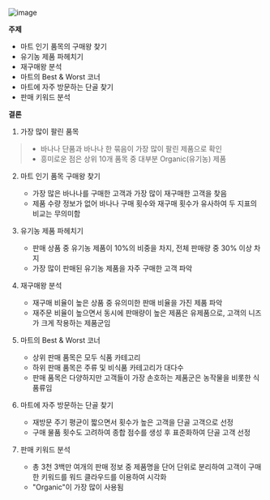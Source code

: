 ![image](https://github.com/kimmingji/Instacart-Market-Analysis/assets/113088688/88adaf61-316d-43f4-9961-db5ab78d710d)


**주제**

- 마트 인기 품목의 구매왕 찾기
- 유기농 제품 파헤치기
- 재구매왕 분석
- 마트의 Best & Worst 코너
- 마트에 자주 방문하는 단골 찾기
- 판매 키워드 분석


**결론**

1. 가장 많이 팔린 품목
>   - 바나나 단품과 바나나 한 묶음이 가장 많이 팔린 제품으로 확인
>   - 흥미로운 점은 상위 10개 품목 중 대부분 Organic(유기농) 제품
     
2. 마트 인기 품목 구매왕 찾기
   - 가장 많은 바나나를 구매한 고객과 가장 많이 재구매한 고객을 찾음
   - 제품 수량 정보가 없어 바나나 구매 횟수와 재구매 횟수가 유사하여 두 지표의 비교는 무의미함
     
3. 유기농 제품 파헤치기
   - 판매 상품 중 유기농 제품이 10%의 비중을 차지, 전체 판매량 중 30% 이상 차지
   - 가장 많이 판매된 유기농 제품을 자주 구매한 고객 파악
     
4. 재구매왕 분석
   - 재구매 비율이 높은 상품 중 유의미한 판매 비율을 가진 제품 파악
   - 재주문 비율이 높으면서 동시에 판매량이 높은 제품은 유제품으로, 고객의 니즈가 크게 작용하는 제품군임
     
5. 마트의 Best & Worst 코너
   - 상위 판매 품목은 모두 식품 카테고리
   - 하위 판매 품목은 주류 및 비식품 카테고리가 대다수
   - 판매 품목은 다양하지만 고객들이 가장 손호하는 제품군은 농작물을 비롯한 식품류임
     
6. 마트에 자주 방문하는 단골 찾기
    - 재방문 주기 평균이 짧으면서 횟수가 높은 고객을 단골 고객으로 선정
    - 구매 물품 횟수도 고려하여 종합 점수를 생성 후 표준화하여 단골 고객 선정
      
7. 판매 키워드 분석
   - 총 3천 3백만 여개의 판매 정보 중 제품명을 단어 단위로 분리하여 고객이 구매한 키워드를 워드 클라우드를 이용하여 시각화
   - "Organic"이 가장 많이 사용됨
